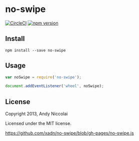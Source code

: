 no-swipe
=====================
[![CircleCI](https://img.shields.io/circleci/project/xadn/no-swipe/gh-pages.svg?style=flat-square)](https://circleci.com/gh/xadn/no-swipe)
[![npm version](https://img.shields.io/npm/v/no-swipe.svg?style=flat-square)](https://www.npmjs.com/package/no-swipe)

## Install
```
npm install --save no-swipe
```

## Usage
```javascript
var noSwipe = require('no-swipe');

document.addEventListener('wheel', noSwipe);
```

## License
Copyright 2013, Andy Niccolai

Licensed under the MIT license.

<https://github.com/xadn/no-swipe/blob/gh-pages/no-swipe.js>

